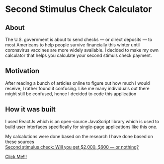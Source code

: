 # Second Stimulus Check Calculator

## About
The U.S. government is about to send checks — or direct deposits — to most Americans to help people survive financially this winter until coronavirus vaccines are more widely available. I decided to make my own calculator that helps you calculate your second stimuls check payment.



## Motivation
After reading a bunch of articles online to figure out how much I would receive, I rather found it confusing. Like me many individuals 
out there might still be confused, hence I decided to code this application 



## How it was built 
I used ReactJs which is an open-source JavaScript library which is used to build user interfaces specifically for single-page applications like this one.

My calcalutions were done based on the research I have done based on these sources <br/>
[Second stimulus check: Will you get $2,000, $600 — or nothing?](https://www.cbsnews.com/news/stimulus-check-600-2000-dollars-eligibility-2020-12-30/)

[Click Me!!!](https://second-stimulus-check-calculator.netlify.app/)
